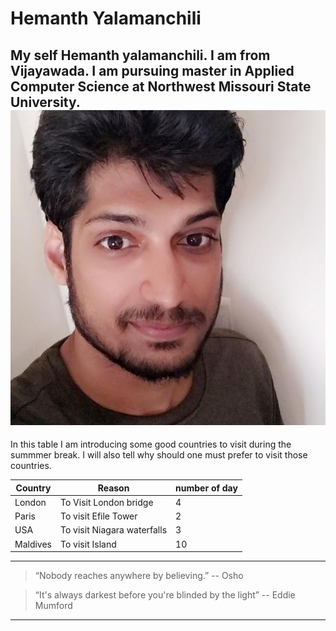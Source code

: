 # Hemanth Yalamanchili
My self Hemanth yalamanchili. I am from Vijayawada. I am pursuing master in Applied Computer Science at Northwest Missouri State University.
![image of me](https://github.com/yalamanchilihemanth/Assignment2-Yalamanchili/blob/main/324007706_1527539574395700_3208793933928494081_n.jpg)
----
In this table I am introducing some good countries to visit during the summmer break. I will also tell why should one must prefer to visit those countries.

| Country| Reason| number of day|
|------------|-----------|------------------|
|London|To Visit London bridge|4|
|Paris|To visit Efile Tower|2|
|USA|To visit Niagara waterfalls|3|
|Maldives|To visit Island|10|

----
> “Nobody reaches anywhere by believing.” -- Osho

> “It's always darkest before you're blinded by the light” -- Eddie Mumford

----




